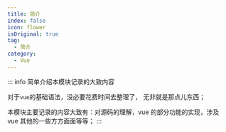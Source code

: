 ```yaml
---
title: 简介
index: false
icon: flower
isOriginal: true
tag:
  - 简介
category:
  - Vue
---
```


::: info 简单介绍本模块记录的大致内容

对于`vue`的基础语法，没必要花费时间去整理了， 无非就是那点儿东西；

本模块主要记录的内容大致有：对源码的理解，vue 的部分功能的实现，涉及 vue 其他的一些方方面面等等；
:::
